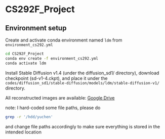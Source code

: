# CS292F_Project

## Environment setup
Create and activate conda environment named ```ldm``` from ```environment_cs292.yml```
```sh
cd CS292F_Project
conda env create -f environment_cs292.yml
conda activate ldm
```

Install Stable Diffusion v1.4 (under the diffusion_sd1/ directory), download checkpoint (sd-v1-4.ckpt), and place it under the ```codes/diffusion_sd1/stable-diffusion/models/ldm/stable-diffusion-v1/``` directory.

All reconstructed images are available: [Google Drive](https://drive.google.com/drive/folders/13K7H1X_cuCKwYBZGEG3xxEtBNYyuUJcM?usp=drive_link)

note: I hard-coded some file paths, please do 
```sh
grep -r '/hdd/yuchen'
```
and change file paths accordingly to make sure everything is stored in the intended location



